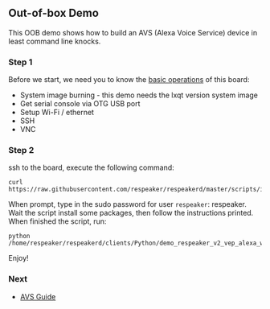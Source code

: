 ## Out-of-box Demo

This OOB demo shows how to build an AVS (Alexa Voice Service) device in least command line knocks.

### Step 1

Before we start, we need you to know the [basic operations](/docs/ReSpeaker_Core_V2/getting_started.md) of this board:
- System image burning - this demo needs the lxqt version system image
- Get serial console via OTG USB port
- Setup Wi-Fi / ethernet
- SSH
- VNC

### Step 2

ssh to the board, execute the following command:

```shell
curl https://raw.githubusercontent.com/respeaker/respeakerd/master/scripts/install_all.sh|bash
```

When prompt, type in the sudo password for user `respeaker`: respeaker. Wait the script install some packages, then follow the instructions printed. When finished the script, run:

```shell
python /home/respeaker/respeakerd/clients/Python/demo_respeaker_v2_vep_alexa_with_light.py
```

Enjoy!

### Next

- [AVS Guide](/docs/ReSpeaker_Core_V2/avs_guide.md)